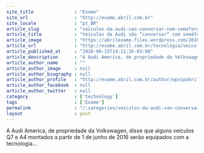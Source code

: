 ```yaml
---
site_title               : "Exame"
site_url                 : "http://exame.abril.com.br"
site_locale              : "pt_BR"
article_slug             : "veiculos-da-audi-vao-conversar-com-semaforos-nos-eua"
article_title            : "Veículos da Audi vão “conversar” com semáforos nos EUA"
article_image            : "https://abrilexame.files.wordpress.com/2016/09/size_960_16_9_semaforo1.jpg?quality=70&strip=all&w=960"
article_url              : "http://exame.abril.com.br/tecnologia/veiculos-da-audi-vao-conversar-com-semaforos-nos-eua/"
article_published_at     : "2016-08-15T14:11:35-03:00"
article_description      : "A Audi America, de propriedade da Volkswagen, disse que alguns veículos Q7 e A4 montados a partir de 1 de junho de 2016 serão equipados com a tecnologia..."
article_author_name      : ""
article_author_image     : null
article_author_biography : null
article_author_profile   : "http://exame.abril.com.br/author/wpvipabril/"
article_author_facebook  : null
article_author_twitter   : null
category                 : ['technology']
tags                     : ['Exame']
permalink                : "/:categories/veiculos-da-audi-vao-conversar-com-semaforos-nos-eua/"
layout                   : post
---
```


A Audi America, de propriedade da Volkswagen, disse que alguns veículos Q7 e A4 montados a partir de 1 de junho de 2016 serão equipados com a tecnologia...
